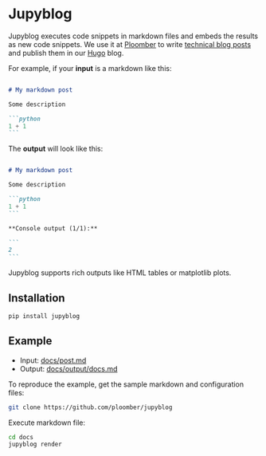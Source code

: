 <!-- #region -->
# Jupyblog

Jupyblog executes code snippets in markdown files and embeds the results as new code snippets. We use it at [Ploomber](https://github.com/ploomber/ploomber) to write [technical blog posts](https://ploomber.io/blog/snapshot-testing/) and publish them in our [Hugo](https://github.com/gohugoio/hugo) blog.

For example, if your **input** is a markdown like this:

~~~md

# My markdown post

Some description

```python
1 + 1
```
~~~

The **output** will look like this:

~~~md

# My markdown post

Some description

```python
1 + 1
```

**Console output (1/1):**

```
2
```

~~~

Jupyblog supports rich outputs like HTML tables or matplotlib plots.

## Installation

```sh
pip install jupyblog
```

## Example

* Input: [docs/post.md](docs/post.md)
* Output: [docs/output/docs.md](docs/output/docs.md)

To reproduce the example, get the sample markdown and configuration files:

```sh
git clone https://github.com/ploomber/jupyblog
```

Execute markdown file:
<!-- #endregion -->

```sh
cd docs
jupyblog render
```
